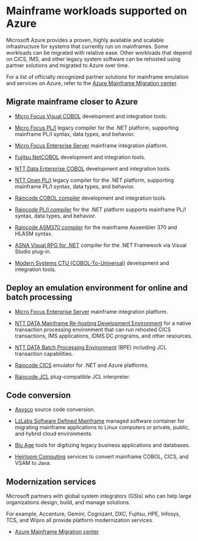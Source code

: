 # Mainframe workloads supported on Azure

Microsoft Azure provides a proven, highly available and scalable infrastructure for systems that currently run on mainframes. Some workloads can be migrated with relative ease. Other workloads that depend on CICS, IMS, and other legacy system software can be rehosted using partner solutions and migrated to Azure over time.

For a list of officially recognized partner solutions for mainframe emulation and services on Azure, refer to the [Azure Mainframe Migration center](https://azure.microsoft.com/migration/mainframe/).

## Migrate mainframe closer to Azure

-   [Micro Focus Visual COBOL](https://www.microfocus.com/products/visual-cobol/) development and integration tools.

-   [Micro Focus PL/I](https://www.microfocus.com/campaign/download/pli-modernization/) legacy compiler for the .NET platform, supporting mainframe PL/I syntax, data types, and behavior.

-   [Micro Focus Enterprise Server](https://www.microfocus.com/products/enterprise-suite/enterprise-server/) mainframe integration platform.

-   [Fujitsu NetCOBOL](http://www.fujitsu.com/global/products/software/developer-tool/netcobol/) development and integration tools.

-   [NTT Data Enterprise COBOL](https://www.nttdataservices.com/en-ie/services/application-modernization-services) development and integration tools.

-   [NTT Open PL/I](https://www.nttdataservices.com/en-ie/services/application-modernization-services) legacy compiler for the .NET platform, supporting mainframe PL/I syntax, data types, and behavior.

-   [Raincode COBOL compiler](https://www.raincode.com/products/cobol/) development and integration tools.

-   [Raincode PL/I compiler](https://www.raincode.com/products/pli/) for the .NET platform supports mainframe PL/I syntax, data types, and behavior.

-   [Raincode ASM370 compiler](https://www.raincode.com/technical-landscape/asm370/) for the mainframe Assembler 370 and HLASM syntax.

-   [ASNA Visual RPG for .NET](https://asna.com/us/products/visual-rpg) compiler for the .NET Framework via Visual Studio plug-in.

-   [Modern Systems CTU (COBOL-To-Universal)](https://modernsystems.com/automatic-cobol-to-java-conversion/) development and integration tools.

## Deploy an emulation environment for online and batch processing

-   [Micro Focus Enterprise Server](https://www.microfocus.com/products/enterprise-suite/enterprise-server/) mainframe integration platform.

-   [NTT DATA Mainframe Re-hosting Development Environment](https://us.nttdata.com/en/-/media/assets/white-paper/apps-mainframe-re-hosting-development-environment-whitepaper.pdf) for a native transaction processing environment that can run rehosted CICS transactions, IMS applications, IDMS DC programs, and other resources.

-   [NTT DATA Batch Processing Environment](https://us.nttdata.com/en/-/media/assets/white-paper/apps-mainframe-re-hosting-development-environment-whitepaper.pdf) (BPE) including JCL transaction capabilities.

-   [Raincode CICS](https://www.raincode.com/technical-landscape/cics/) emulator for .NET and Azure platforms.

-   [Raincode JCL](https://www.raincode.com/products/jcl/) plug-compatible JCL interpreter.

## Code conversion

-   [Asysco](https://www.asysco.com/azure-cloud/) source code conversion.

-   [LzLabs Software Defined Mainframe](https://www.lzlabs.com/) managed software container for migrating mainframe applications to Linux computers or private, public, and hybrid cloud environments.

-   [Blu Age](https://www.bluage.com/) tools for digitizing legacy business applications and databases.

-   [Heirloom Computing](https://www.heirloomcomputing.com/tag/convert-cobol-to-java/) services to convert mainframe COBOL, CICS, and VSAM to Java.

## Modernization services

Microsoft partners with global system integrators (GSIs) who can help large organizations design, build, and manage solutions.

For example, Accenture, Gemini, Cognizant, DXC, Fujitsu, HPE, Infosys, TCS, and Wipro all provide platform modernization services.

-   [Azure Mainframe Migration center](https://azure.microsoft.com/migration/mainframe/)
